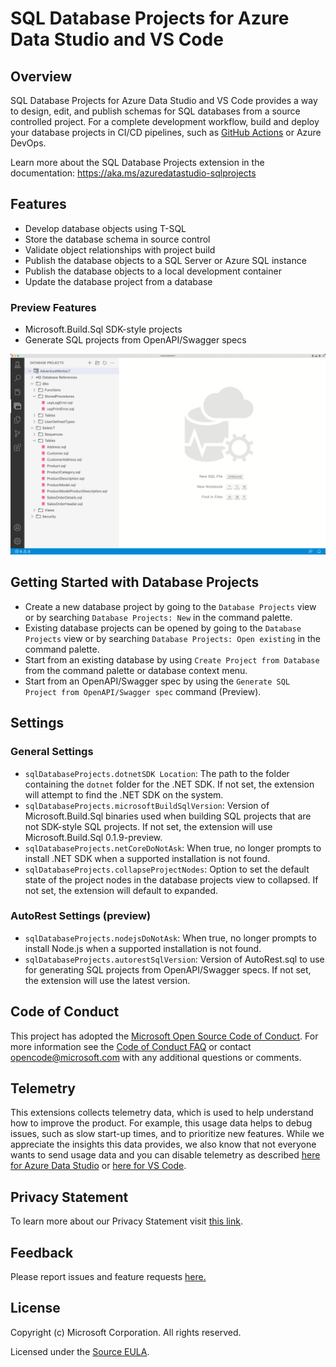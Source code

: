 # SQL Database Projects for Azure Data Studio and VS Code

## Overview

SQL Database Projects for Azure Data Studio and VS Code provides a way to design, edit, and publish schemas for SQL databases from a source controlled project.  For a complete development workflow, build and deploy your database projects in CI/CD pipelines, such as [GitHub Actions](https://github.com/azure/sql-action) or Azure DevOps.

Learn more about the SQL Database Projects extension in the documentation: https://aka.ms/azuredatastudio-sqlprojects

## Features

- Develop database objects using T-SQL
- Store the database schema in source control
- Validate object relationships with project build
- Publish the database objects to a SQL Server or Azure SQL instance
- Publish the database objects to a local development container
- Update the database project from a database

### Preview Features

- Microsoft.Build.Sql SDK-style projects
- Generate SQL projects from OpenAPI/Swagger specs


![AdventureWorks SQL project](https://raw.githubusercontent.com/microsoft/azuredatastudio/main/extensions/sql-database-projects/images/readme-sqlproj.png)


## Getting Started with Database Projects

* Create a new database project by going to the `Database Projects` view or by searching `Database Projects: New` in the command palette.
* Existing database projects can be opened by going to the `Database Projects` view or by searching `Database Projects: Open existing` in the command palette.
* Start from an existing database by using `Create Project from Database` from the command palette or database context menu.
* Start from an OpenAPI/Swagger spec by using the `Generate SQL Project from OpenAPI/Swagger spec` command (Preview).

## Settings

### General Settings
- `sqlDatabaseProjects.dotnetSDK Location`: The path to the folder containing the `dotnet` folder for the .NET SDK. If not set, the extension will attempt to find the .NET SDK on the system.
- `sqlDatabaseProjects.microsoftBuildSqlVersion`: Version of Microsoft.Build.Sql binaries used when building SQL projects that are not SDK-style SQL projects. If not set, the extension will use Microsoft.Build.Sql 0.1.9-preview.
- `sqlDatabaseProjects.netCoreDoNotAsk`: When true, no longer prompts to install .NET SDK when a supported installation is not found.
- `sqlDatabaseProjects.collapseProjectNodes`: Option to set the default state of the project nodes in the database projects view to collapsed. If not set, the extension will default to expanded.

### AutoRest Settings (preview)

- `sqlDatabaseProjects.nodejsDoNotAsk`: When true, no longer prompts to install Node.js when a supported installation is not found.
- `sqlDatabaseProjects.autorestSqlVersion`: Version of AutoRest.sql to use for generating SQL projects from OpenAPI/Swagger specs. If not set, the extension will use the latest version.

## Code of Conduct

This project has adopted the [Microsoft Open Source Code of Conduct](https://opensource.microsoft.com/codeofconduct/). For more information see the [Code of Conduct FAQ](https://opensource.microsoft.com/codeofconduct/faq/) or contact [opencode@microsoft.com](mailto:opencode@microsoft.com) with any additional questions or comments.

## Telemetry

This extensions collects telemetry data, which is used to help understand how to improve the product. For example, this usage data helps to debug issues, such as slow start-up times, and to prioritize new features. While we appreciate the insights this data provides, we also know that not everyone wants to send usage data and you can disable telemetry as described [here for Azure Data Studio](https://aka.ms/ads-disable-telemetry) or [here for VS Code](https://code.visualstudio.com/docs/getstarted/telemetry#_disable-telemetry-reporting).

## Privacy Statement

To learn more about our Privacy Statement visit [this link](https://go.microsoft.com/fwlink/?LinkID=824704).

## Feedback

Please report issues and feature requests [here.](https://github.com/microsoft/azuredatastudio/issues)

## License

Copyright (c) Microsoft Corporation. All rights reserved.

Licensed under the [Source EULA](https://raw.githubusercontent.com/Microsoft/azuredatastudio/main/LICENSE.txt).
